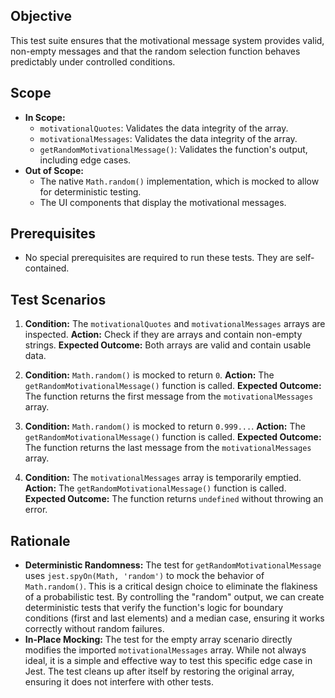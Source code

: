 ## Objective
This test suite ensures that the motivational message system provides valid, non-empty messages and that the random selection function behaves predictably under controlled conditions.

## Scope
- **In Scope:**
  - `motivationalQuotes`: Validates the data integrity of the array.
  - `motivationalMessages`: Validates the data integrity of the array.
  - `getRandomMotivationalMessage()`: Validates the function's output, including edge cases.
- **Out of Scope:**
  - The native `Math.random()` implementation, which is mocked to allow for deterministic testing.
  - The UI components that display the motivational messages.

## Prerequisites
- No special prerequisites are required to run these tests. They are self-contained.

## Test Scenarios
1.  **Condition:** The `motivationalQuotes` and `motivationalMessages` arrays are inspected.
    **Action:** Check if they are arrays and contain non-empty strings.
    **Expected Outcome:** Both arrays are valid and contain usable data.

2.  **Condition:** `Math.random()` is mocked to return `0`.
    **Action:** The `getRandomMotivationalMessage()` function is called.
    **Expected Outcome:** The function returns the first message from the `motivationalMessages` array.

3.  **Condition:** `Math.random()` is mocked to return `0.999...`.
    **Action:** The `getRandomMotivationalMessage()` function is called.
    **Expected Outcome:** The function returns the last message from the `motivationalMessages` array.

4.  **Condition:** The `motivationalMessages` array is temporarily emptied.
    **Action:** The `getRandomMotivationalMessage()` function is called.
    **Expected Outcome:** The function returns `undefined` without throwing an error.

## Rationale
- **Deterministic Randomness:** The test for `getRandomMotivationalMessage` uses `jest.spyOn(Math, 'random')` to mock the behavior of `Math.random()`. This is a critical design choice to eliminate the flakiness of a probabilistic test. By controlling the "random" output, we can create deterministic tests that verify the function's logic for boundary conditions (first and last elements) and a median case, ensuring it works correctly without random failures.
- **In-Place Mocking:** The test for the empty array scenario directly modifies the imported `motivationalMessages` array. While not always ideal, it is a simple and effective way to test this specific edge case in Jest. The test cleans up after itself by restoring the original array, ensuring it does not interfere with other tests.